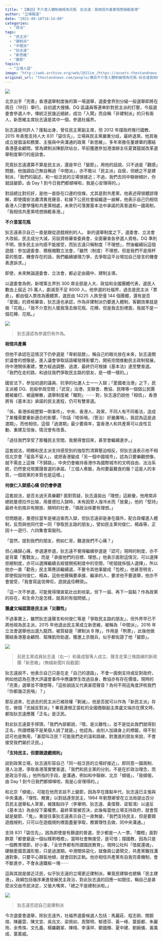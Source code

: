 ```yaml
---
title: "【專訪】不介意入體制被視為花瓶　狄志遠：我相信共產黨唔想搞軭香港"
author: "立場報道"
date: "2021-09-18T18:14:00"
categories:
  - "政治"
tags:
  - "民主派"
  - "建制派"
  - "中間派"
  - "狄志遠"
  - "新思維"
  - "變節"
topics:
  - "立場人語"
image: "http://web.archive.org/web/2021im_/https://assets.thestandnews.com/media/photos/%E7%8B%84_FyXyLOC.png"
original_url: "thestandnews.com/people/專訪不介意入體制被視為花瓶-狄志遠我相信共產黨唔想搞軭香港"
---
```

![](http://web.archive.org/web/2021im_/https://assets.thestandnews.com/media/photos/%E7%8B%84_FyXyLOC.png)

北京出手「完善」香港選舉制度後的第一場選舉，選委會界別分組一般選舉即將在周日（19日）舉行。自初選大搜捕、DQ 區議員等連串針對民主派的打壓，今屆選委會參選人中，傳統泛民幾近絕跡，成功「入閘」而自稱「非建制派」的只有兩人，新思維主席狄志遠是其中一個，參選社福界。

狄志遠是何許人？匯點出身，曾任民主黨副主席，但 2012 年撐政府推行國教、2015 年表態支持人大 831「袋住先」，立場與民主黨嚴重分歧，最終退黨。他其後成立提倡溫和務實、主張與中央溝通的政黨「新思維」，多年來擔任董建華的團結香港基金顧問，曾為建制派陳凱欣站台，早前獲邀參加港澳辦主任夏寶龍就改革選舉制度舉行的座談會。

究竟狄志遠還算不算是民主派，還是早已「變節」，用他的話說，只不過是「觀感」問題，他強調自己無自稱過「中間派」，亦不敢以「民主派」自居，但總之不是建制派，「我們的論述，和一般泛民的立場很接近；不過，我們去同中聯辦傾計，你就話變節。由 Day 1 到今日我們都傾㗎啦，我是心安理得的。」

對話總比對抗好，是他一直掛在口邊的信條，尤其是對共產黨，他表述得很體諒理解，即使國安法肅清異見聲音、紅線下公民社會組織逐一崩解，他表示自己仍相信香港人只要學懂和共產黨相處，未來仍可落實基本法中承諾的真普選和一國兩制，「我相信共產黨唔想搞軭香港。」

**不介意當花瓶**

狄志遠表示自己一直是跟從遊戲規則的人。 新的選舉制度之下，選委會、立法會大改組，民主成分大減，另設資格審查委員會，全面審查各參選人資格，DQ 準則不明，很多民主派均感不能接受，而狄志遠只稱制度「不理想」，然後繼續玩這個遊戲：參加選委會、積極備戰立法會，「雖然（制度）不理想，但是我們不是用杯葛的態度，機會存在的話，我們繼續據理力爭，去爭取這平台增加自己發言的機會表達訴求。」

即使，未來無論選委會、立法會，都必定由親中、建制主導。

以選委會為例，新增第五界別 300 席全部是人大、政協和全國團體代表，選民人數由上屆近 25 萬人，劇減至不足 8000 人。他參選的社福界，過去是民主派「票倉」，都由個人票改為團體票，選民由 14225 人跌至僅 144 個團體，還有是否「愛國」的資格審查，狄志遠也承認，作為非建制派仍要進入體制，客觀效果就是做「花瓶」，「我不介意別人擺我落去做花瓶、花樽，但是我去到裡面，我就不是一個花樽、花瓶。」

![](http://web.archive.org/web/2021im_/https://assets.thestandnews.com/media/photos/242211767_10166259356960019_6324722636406689806_n.jpg)
> 狄志遠認為参選仍有作為。

**相信共產黨**

但他不承認在這情況下仍參選是「卑躬屈膝」，稱自己的眼光放在未來，狄志遠關於議會的想像是，進入議會爭取話語權發揮影響力，開拓空間推動民主政制發展，待中港關係重建，雙方經過調整、過渡，最終仍可根據《基本法》達至雙普選。「我們在走的路，和過往我們爭取民主路的朋友，是一模一樣的。」

國安法下，參加初選的議員、抗爭的社運人士一一入獄；「愛國者治港」之下，民主派被 DQ、扼殺參政空間；「武官」治港，支聯會、教協、民陣等一個個公民團體被嚴打、被逼解散，選舉制度被「閹割」⋯⋯ 對，狄志遠仍說他「相信」，香港將有《基本法》承諾的民主進程，仍可有雙普選。

「係，香港係經歷緊一啲事件」，中央、香港人、政黨，不同人有不同看法，造成了某種需要重新適合的影響，「你話『唔係喎，（管治）好嚴厲喎』，我認為這是過渡期」，而他相信，這個「過渡期」最少要兩年，當香港人和共產黨可以良性互動、重建互信後，情況會有改善。

「過往我們享受了那種民主空間，我覺得會回來，甚至會繼續進步。」

這套說法，明顯和民主派支持感受到的強型烈清算壓迫相反，但狄志遠表示他不相信北京會「留島不留人」，或把香港變成「另一個中國城市」，認為只要樂觀想像，就不需走上這條「不歸路」，中央仍會維持香港作為國際城市的文明自由、法治系統，仍然會兌現實踐普選的承諾，「三個人煮飯，為何要最難食的飯？這是人的本質，一個政黨的本質也是這樣。」

**何俊仁入獄感心痛 但仍會參選**

這套說法，是否太過天真樂觀? 面對質疑，狄志遠拋出「理想」這辭彙，他用南非總統曼德拉作比喻，用曼德拉入獄時，未有因旁人潑冷水而「放棄」，他的「堅持」最終令到南非有開放、開明的社會，「搞政治係要有理想。」

但問題是，曼德拉當年是被迫害而入獄，但狄志遠卻是身在牆外，配合政權進入體制，反而與他同代曾一同「爭取民主路的朋友」，譬如民主黨何俊仁、楊森等，正因十一遊行、六四集會案服刑。

「當然，提到我們的朋友，例如仁哥，難道我們不心痛？」

但心痛歸心痛，參選還參選，狄志遠不覺得繼續參選是「認可」現時的制度，亦不是背棄「舊戰友」，而是「承接他們的目標、理想。」他表示面對這情況，可以選擇拒絕制度，亦可以選擇繼續去經營開拓制度中的空間，「呢個就係個人選擇」，所以他亦一直「勸告」民主黨應該繼續選，不要令其他事變成「包袱」，他甚至明言，即使假設何俊仁、楊森，這些他聲稱要承接、繼承的人，要求他不要選舉，他亦不會接受，「我會寫返信俾佢，遊說返佢轉頭」。

「這一次不參選，可能覺得理直氣壯出到啖氣，但下一屆、再下一屆點？作為政黨的存在，和生命力是怎樣，就真的有個問號。」

**獲盧文端認證是民主派「災難性」**

不過事實上，雖然狄志遠聲言和何俊仁等是「爭取民主路的朋友」，但外界早已不將他視為民主派，2015 年他退出民主黨成立新思維，被稱為「中間派」，2016 年立法會選舉他出選九龍西，被質疑是「建制派 B 隊」，作用是「𠝹票」，此後他做團結香港基金顧問、幫陳凱欣助選，獲邀上京閱兵，似乎都佐證了他「變節」。

![](http://web.archive.org/web/2021im_/https://assets.thestandnews.com/media/photos/tvb-new_45aYO.png)
> 前民主黨成員狄志遠（右一）和黃成智等人成立、聲言走第三條路線的新政團「新思維」（無綫新聞片段截圖）

狄志遠說不，他表示自己只是在走「自己的道路」，不會一面倒支持或反對政府，例如他認為在港大評議會事件中應讓學生改過自身，教協亦有存在價值，現時的「完善」選舉並不理想等，「這些說話又代表甚麼聲音？為何不用這角度評核我們『你都幾泛民喎』？」

那反過來，在過去的民主派已被政權「剿滅」，他是否就可以作為「新民主派」存在，做個「忠誠反對派」? 畢竟連根正苗紅的全國僑聯副主席盧文端亦在撰文時，都指狄志遠應獲「正名」是泛民。

對此狄志遠耍手擰頭，「我們內部都說，『喂，是災難性』，並不是從此我們就得到正名，所謂標籤不是某個人說了就是。」他認為，由別人加諸身上的標籤，得不到認可也是無用，「甚麼叫泛民？可能我們走的溫和路線，對激進的朋友來說，不會接受我們屬於泛民。」

**「支持民主，但要跟遊戲規則」**

談到政黨立場，狄志遠形容自己「同一般泛民的立場好接近」，即同意一國兩制、港人治港，爭取香港落實雙普選，「我們和民主黨的分別，不是在於政治理念，而是政治手段。」他所指的手段，是溝通，例如和中聯辦、北京「傾偈」，「我傾偈，由 Day 1 到今日我們都傾㗎啦，我是心安理得的。」

和北京「傾偈」，可能在他而言談不上變節，因為早在匯點年代，狄志遠已主張與中央溝通，「理性、務實」以對話達至民主，1994 年劉慧卿曾在立法局提出百分百民主選舉私人草案，被匯點四子（李華明、狄志遠、黃偉賢、梁智鴻）以違反《基本法》為由投下棄權票，最終草案被否決，此後每當他立場支持政府，就會質疑是變節、「鬼」，重提往事狄志遠表示自己一直無變，「我們支持民主，但是要跟遊戲規則，只可以在遊戲規則裡面盡量爭取，務實理性去做，同中央溝通。」

支持 831「袋住先」，因為即使是有篩選的普選，至少都是一人一票，「爛橙」面對群眾「都會變返一個似樣啲嘅橙」，當時社會無接受，是可惜；撐國教，因為只是一個教育環節，好小事，「全世界都有所謂國民教育」，現時公社科「借屍還魂」，硬銷愛國意識形態，只是過渡期。中港關係惡化，就像兩公婆鬧交，共產黨難找溝通對象，只要平心靜氣地傾，就會回到正軌。他亦相信共產黨有自我完善機制，會不斷進步，不會永遠鐵板一塊⋯⋯

這與其說是接近泛民，似乎狄志遠的立場更近建制派，畢竟民建聯也號稱「民主建港」，政綱包括循序漸進發展民主政治，對此狄志遠的回應一如既往，稱自己是甚麼派交由市民決定，又張大嘴笑，「總之不是建制派啦。」

![](http://web.archive.org/web/2021im_/https://assets.thestandnews.com/media/photos/242048089_10166259357045019_7696790003415901584_n.jpg)
> 狄志遠否認自己是建制派

今次選委會選舉，除狄志遠外，社福界選委候選人包括：馬麗莊、程志剛、關銳煊、陳麗雲、陳文宜、吳兆文、梁佩如、周賢明、郁德芬、黃一峰、葉振都、朱麗玲、余秀珠、文孔義、楊羅觀翠、陳晴、李漢祥、鄭國輝、夏中建、劉婉儀、黃萬成、葉嘉威。